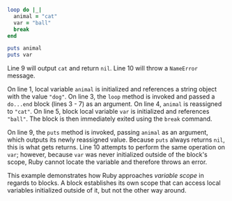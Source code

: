 ```Ruby animal = "dog"

loop do |_|  
  animal = "cat"  
  var = "ball"  
  break
end

puts animal
puts var
```
Line 9 will output `cat` and return `nil`. Line 10 will throw a `NameError` message.

On line 1, local variable `animal` is initialized and references a string object with the value `"dog"`. On line 3, the `loop` method is invoked and passed a `do...end` block (lines 3 - 7) as an argument. On line 4, `animal` is reassigned to `"cat"`. On line 5, block local variable `var` is initialized and references `"ball"`. The block is then immediately exited using the `break` command.

On line 9, the `puts` method is invoked, passing `animal` as an argument, which outputs its newly reassigned value. Because `puts` always returns `nil`, this is what gets returns. Line 10 attempts to perform the same operation on `var`; however, because `var` was never initialized outside of the block's scope, Ruby cannot locate the variable and therefore throws an error.

This example demonstrates how Ruby approaches _variable scope_ in regards to blocks. A block establishes its own scope that can access local variables initialized outside of it, but not the other way around.
